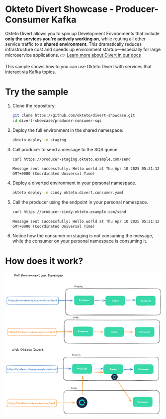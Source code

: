 # Okteto Divert Showcase - Producer-Consumer Kafka

Okteto Divert allows you to spin up Development Environments that include **only the services you're actively working on**, while routing all other service traffic to a **shared environment**. This dramatically reduces infrastructure cost and speeds up environment startup—especially for large microservice applications.
👉 [Learn more about Divert in our docs](https://www.okteto.com/docs/reference/okteto-manifest/#divert)

This sample shows how to you can use Okteto Divert with services that interact via Kafka topics.


# Try the sample

1. Clone the repository:
   ```bash
   git clone https://github.com/okteto/divert-showcase.git
   cd divert-showcase/producer-consumer-sqs
   ```
2. Deploy the full environment in the shared namespace:
   ```bash
   okteto deploy -n staging
   ```

3. Call producer to send a message to the SQS queue
    ```bash
    curl https://producer-staging.okteto.example.com/send
    ```


    ```
    Message sent successfully: Hello world at Thu Apr 10 2025 05:31:12 GMT+0000 (Coordinated Universal Time)
    ```

4. Deploy a diverted environment in your personal namespace.
   ```bash
   okteto deploy -n cindy okteto.divert.consumer.yaml
   ```

5. Call the producer using the endpoint in your personal namespace.

    ```bash
    curl https://producer-cindy.okteto.example.com/send
    ```


    ```
    Message sent successfully: Hello world at Thu Apr 10 2025 05:31:12 GMT+0000 (Coordinated Universal Time)
    ```

6. Notice how the consumer on staging is not consuming the message, while the consumer on your personal namespace is consuming it.

# How does it work?
![Producer - Consumer with SQS](divert-producer-consumer.png)
